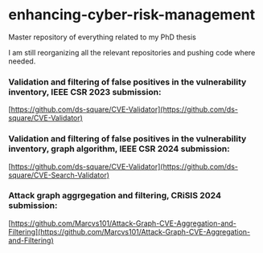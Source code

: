 # enhancing-cyber-risk-management
Master repository of everything related to my PhD thesis

I am still reorganizing all the relevant repositories and pushing code where needed.


### Validation and filtering of false positives in the vulnerability inventory, IEEE CSR 2023 submission:

[https://github.com/ds-square/CVE-Validator](https://github.com/ds-square/CVE-Validator)


### Validation and filtering of false positives in the vulnerability inventory, graph algorithm, IEEE CSR 2024 submission:

[https://github.com/ds-square/CVE-Validator](https://github.com/ds-square/CVE-Search-Validator)


### Attack graph aggrgegation and filtering, CRiSIS 2024 submission:

[https://github.com/Marcvs101/Attack-Graph-CVE-Aggregation-and-Filtering](https://github.com/Marcvs101/Attack-Graph-CVE-Aggregation-and-Filtering)
